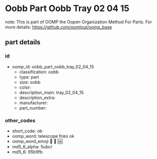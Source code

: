 # Oobb Part Oobb Tray 02 04 15  

note: This is part of OOMP the Oopen Organization Method For Parts. For more details: https://github.com/oomlout/oomp_base

##  part details





### id
* oomp_id: oobb_part_oobb_tray_02_04_15
  * classification: oobb
  * type: part
  * size: oobb
  * color: 
  * description_main: tray_02_04_15
  * description_extra: 
  * manufacturer: 
  * part_number: 

### other_codes
* short_code: ob
* oomp_word: telescope fries ok
* oomp_word_emoji :telescope: :fries: :ok:
* md5_6_alpha: 5ubcr
* md5_6: 95b9fb